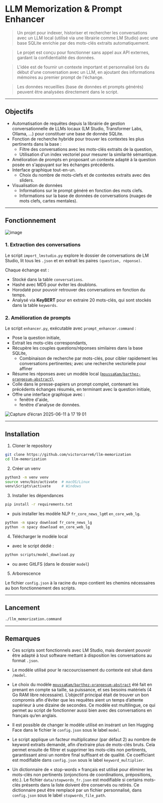 # LLM Memorization & Prompt Enhancer

> Un projet pour indexer, historiser et rechercher les conversations avec un LLM local (utilisé via une librairie comme LM Studio) avec une base SQLite enrichie par des mots-clés extraits automatiquement.

> Le projet est conçu pour fonctionner sans appel aux API externes, gardant la confidentialité des données.

> L'idée est de fournir un contexte important et personnalisé lors du début d'une conversation avec un LLM, en ajoutant des informations mémoires au premier prompt de l'échange.

> Les données recueillies (base de données et prompts générés) peuvent être analysées directement dans le script.

______

## Objectifs

- Automatisation de requêtes depuis la librairie de gestion conversationnelle de LLMs locaux (LM Studio, Transformer Labs, Ollama, ...) pour constituer une base de donnée SQLite.
- Fonction de recherche hybride pour trouver les contextes les plus pertinents dans la base :
  -  Filtre des conversations avec les mots-clés extraits de la question, 
  -  Utilisation d'un index vectoriel pour mesurer la similarité sémantique.
- Amélioration de prompts en proposant un contexte adapté à la question posée en s'appuyant sur les échanges précédents.
- Interface graphique tout-en-un.
  - Choix du nombre de mots-clefs et de contextes extraits avec des sliders.
- Visualisation de données
  - Informations sur le prompt généré en fonction des mots clefs.
  - Informations sur la base de données de conversations (nuages de mots clefs, cartes mentales).
    
______

## Fonctionnement

![image](https://github.com/user-attachments/assets/a3746d16-ebee-4807-8054-ccee6ef59f76)



### 1. Extraction des conversations

Le script `import_lmstudio.py` explore le dossier de conversations de LM Studio, lit tous les `.json` et en extrait les paires `(question, réponse)`.

Chaque échange est :  
- Stocké dans la table `conversations`.  
- Hashé avec MD5 pour éviter les doublons.  
- Horodaté pour pouvoir retrouver des conversations en fonction du temps.  
- Analysé via **KeyBERT** pour en extraire 20 mots-clés, qui sont stockés dans la table `keywords`.

### 2. Amélioration de prompts

Le script `enhancer.py`, exécutable avec `prompt_enhancer.command` :

- Pose la question initiale,  
- Extrait les mots-clés correspondants,  
- Récupère les couples questions/réponses similaires dans la base SQLite,
  - Combinaison de recherche par mots-clés, pour cibler rapidement les conversations pertinentes; avec une recherche vectorielle pour affiner  
- Résume les réponses avec un modèle local ([`moussaKam/barthez-orangesum-abstract`](https://huggingface.co/moussaKam/barthez-orangesum-abstract)),  
- Colle dans le presse-papiers un prompt complet, contenant les précédents échanges résumés, en terminant avec la question initiale,
- Offre une interface graphique avec :
  - fenêtre d'aide,
  - fenêtre d'analyse de données.
 
![Capture d’écran 2025-06-11 à 17 19 01](https://github.com/user-attachments/assets/e3a9127e-be00-4f98-91d4-cce2b07794b1)

______

## Installation

1. Cloner le repository

```bash
git clone https://github.com/victorcarre6/llm-memorization
cd llm-memorization
```

2. Créer un venv

```bash
python3 -m venv venv
source venv/bin/activate  # macOS/Linux
venv\Scripts\activate     # Windows
```

3. Installer les dépendances

```bash
pip install -r requirements.txt
```

  - puis installer les modèle NLP `fr_core_news_lg`et `en_core_web_lg`.

```bash
python -m spacy download fr_core_news_lg
python -m spacy download en_core_web_lg
```

4. Télécharger le modèle local

  - avec le script dédié : 

```bash
python scripts/model_download.py
```
  - ou avec GitLFS (dans le dossier `model`)

5. Arborescence

Le fichier `config.json` à la racine du repo contient les chemins nécessaires au bon fonctionnement des scripts. 

______

## Lancement

```bash
./llm_memorization.command
```
______

## Remarques

- Ces scripts sont fonctionnels avec LM Studio, mais devraient pouvoir être adapté à tout software mettant à disposition les conversations au format `.json`.

- Le modèle utilisé pour le raccourcissement du contexte est situé dans `/model`.

- Le choix du modèle [`moussaKam/barthez-orangesum-abstract`](https://huggingface.co/moussaKam/barthez-orangesum-abstract) été fait en prenant en compte sa taille, sa puissance, et ses besoins matériels (4 Go RAM libre nécessaire). L’objectif principal était de trouver un bon compromis afin d’éviter que les requêtes aient un temps d’attente supérieur à une dizaine de secondes. Ce modèle est multilingue, ce qui permet au script de fonctionner aussi bien avec des conversations en français qu’en anglais. 

- Il est possible de changer le modèle utilisé en insérant un lien Hugging Face dans le fichier le `config.json`  sous le label `model`.

- Le script applique un facteur multiplicateur (par défaut 2) au nombre de keyword extraits demandé, afin d’extraire plus de mots-clés bruts. Cela permet ensuite de filtrer et supprimer les mots-clés non pertinents, garantissant ainsi un nombre final suffisant et de qualité. Ce coefficiant est modifiable dans `config.json` sous le label `keyword_multiplier`.

- Un dictionnaire de « stop-words » français est utilisé pour éliminer les mots-clés non pertinents (onjonctions de coordinations, prépositions, etc.).
Le fichier `data/stopwords_fr.json` est modifiable si certains mots-clés présents dans la liste doivent être conservés ou retirés.
Ce dictionnaire peut être remplacé par un fichier personnalisé, dans `config.json` sous le label `stopwords_file_path`.
